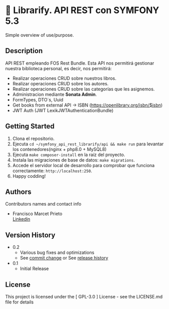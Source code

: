 # 📖 Librarify. API REST con SYMFONY 5.3

Simple overview of use/purpose.

## Description

API REST empleando FOS Rest Bundle. Esta API nos permitirá gestionar nuestra biblioteca personal, es decir, nos permitirá:

- Realizar operaciones CRUD sobre nuestros libros.
- Realizar operaciones CRUD sobre los autores.
- Realizar operaciones CRUD sobre las categorías que les asignemos.
- Administracion mediante **Sonata Admin**.
- FormTypes, DTO´s, Uuid
- Get books from external API -> ISBN (https://openlibrary.org/isbn/$isbn)
- JWT Auth (JWT LexikJWTAuthenticationBundle)
  

## Getting Started

1. Clona el repositorio.
2. Ejecuta `cd ~/symfony_api_rest_librarify/api && make run` para levantar los contenedores(nginx + php8.0 + MySQL8)
3. Ejecuta `make composer-install` en la raíz del proyecto.
4. Instala las migraciones de base de datos: `make migrations`.
5. Accede el servidor local de desarrollo para comprobar que funciona correctamente: `http://localhost:250`.
6. Happy codding!


## Authors

Contributors names and contact info

 - Francisco Marcet Prieto  
 [Linkedin](https://www.linkedin.com/in/fcomarcetprieto/)

## Version History

* 0.2
    * Various bug fixes and optimizations
    * See [commit change]() or See [release history]()
* 0.1
    * Initial Release

## License

This project is licensed under the [ GPL-3.0 ] License - see the LICENSE.md file for details
